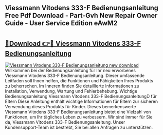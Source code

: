 ## Viessmann Vitodens 333-F Bedienungsanleitung Free Pdf Download - Part-Gvh New Repair Owner Guide - User Service Edition eAwM2

# <h2><a href="http://df5uj1i.blite.top/?on=Viessmann+Vitodens+333-F+Bedienungsanleitung">🔗Download 👉🔴 Viessmann Vitodens 333-F Bedienungsanleitung</a></h2>

[![Viessmann Vitodens 333-F Bedienungsanleitung new download](https://i.imgur.com/lujVjoI.png)](http://df5uj1i.blite.top/?on=Viessmann+Vitodens+333-F+Bedienungsanleitung)
Willkommen bei der Bedienungsanleitung für Ihr neu erworbenes Viessmann Vitodens 333-F Bedienungsanleitung. Dieser umfassende Leitfaden soll Ihnen helfen, die Funktionen und Fähigkeiten Ihres Produkts zu beherrschen. Im Inneren finden Sie detaillierte Informationen zu Installation, Verwendung, Wartung und Fehlerbehebung. Wichtige Bedienungsanleitung Viessmann Vitodens 333-F BedienungsanleitungD für Eltern Diese Anleitung enthält wichtige Informationen für Eltern zur sicheren Verwendung dieses Produkts für Kinder. Dieses bemerkenswerte Viessmann Vitodens 333-F Bedienungsanleitung bietet eine Vielzahl von Funktionen, um Ihr tägliches Leben zu verbessern. Wir sind immer für Sie da, Viessmann Vitodens 333-F Bedienungsanleitung. Unser Kundensupport-Team ist bestrebt, Sie bei allen Anfragen zu unterstützen.
